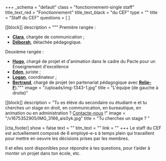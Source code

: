 +++
_schema = "default"
class = "fonctionnement-single staff"
title_text_red = "Fonctionnement"
title_text_black = "du CEF"
type = ""
title = "Staff du CEF"
questions = [ ]

[[block]]
description = """
Première rangée :

* [**Clara**](mailto:clara@lecef.org "cef.clara@gmail.com"), chargée de communication ;
* [**Déborah**](mailto:deborah@lecef.org "deborah@lecef.org"), détachée pédagogique.

Deuxième rangée :

* **[Hugo](mailto:hugo@lecef.org)**, chargé de projet et d'animation dans le cadre du Pacte pour un Enseignement d'excellence&nbsp;
* [**Eden**](mailto:sj@lecef.org), juriste ;
* [**Logan**](mailto:logan@lecef.org "logan@lecef.org"), coordinateur ;
* [**Bertrand**](mailto:bertrand@lecef.org), chargé de projet (en partenariat pédagogique avec [**Relie-F**](http://relie-f.be/))."""
image = "/uploads/img-1343-1.jpg"
title = "L'équipe (de gauche à droite)"

[[block]]
description = "Tu es élève du secondaire ou étudiant-e et tu cherches un stage en droit, en communication, en bureautique, en animation ou en administration ? [Contacte-nous](/contact) !"
image = "/v1675352905/IMG_3166_ais0yk.jpg"
title = "Tu cherches un stage ? "

[cta_footer]
show = false
text = ""
btn_text = ""
link = ""
+++
Le staff du CEF est actuellement composé de 6 employé-e-s à temps plein qui travaillent pour mettre en oeuvre les décisions prises par les membres.

Il et elles sont disponibles pour répondre à tes questions, pour t’aider à monter un projet dans ton école, etc.